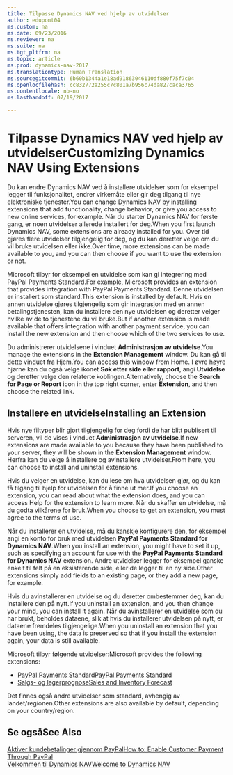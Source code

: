 ```yaml
---
title: Tilpasse Dynamics NAV ved hjelp av utvidelser
author: edupont04
ms.custom: na
ms.date: 09/23/2016
ms.reviewer: na
ms.suite: na
ms.tgt_pltfrm: na
ms.topic: article
ms.prod: dynamics-nav-2017
ms.translationtype: Human Translation
ms.sourcegitcommit: 6b60b1344a1e18ad91863046110df880f75f7c04
ms.openlocfilehash: cc832772a255c7c801a7b956c74da827caca3765
ms.contentlocale: nb-no
ms.lasthandoff: 07/19/2017

---
```


# <a name="customizing-dynamics-nav-using-extensions"></a><span data-ttu-id="929a7-102">Tilpasse Dynamics NAV ved hjelp av utvidelser</span><span class="sxs-lookup"><span data-stu-id="929a7-102">Customizing Dynamics NAV Using Extensions</span></span>
<span data-ttu-id="929a7-103">Du kan endre Dynamics NAV ved å installere utvidelser som for eksempel legger til funksjonalitet, endrer virkemåte eller gir deg tilgang til nye elektroniske tjenester.</span><span class="sxs-lookup"><span data-stu-id="929a7-103">You can change Dynamics NAV by installing extensions that add functionality, change behavior, or give you access to new online services, for example.</span></span>
<span data-ttu-id="929a7-104">Når du starter Dynamics NAV for første gang, er noen utvidelser allerede installert for deg.</span><span class="sxs-lookup"><span data-stu-id="929a7-104">When you first launch Dynamics NAV, some extensions are already installed for you.</span></span> <span data-ttu-id="929a7-105">Over tid gjøres flere utvidelser tilgjengelig for deg, og du kan deretter velge om du vil bruke utvidelsen eller ikke.</span><span class="sxs-lookup"><span data-stu-id="929a7-105">Over time, more extensions can be made available to you, and you can then choose if you want to use the extension or not.</span></span>

<span data-ttu-id="929a7-106">Microsoft tilbyr for eksempel en utvidelse som kan gi integrering med PayPal Payments Standard.</span><span class="sxs-lookup"><span data-stu-id="929a7-106">For example, Microsoft provides an extension that provides integration with PayPal Payments Standard.</span></span> <span data-ttu-id="929a7-107">Denne utvidelsen er installert som standard.</span><span class="sxs-lookup"><span data-stu-id="929a7-107">This extension is installed by default.</span></span>
<span data-ttu-id="929a7-108">Hvis en annen utvidelse gjøres tilgjengelig som gir integrasjon med en annen betalingstjenesten, kan du installere den nye utvidelsen og deretter velger hvilke av de to tjenestene du vil bruke.</span><span class="sxs-lookup"><span data-stu-id="929a7-108">But if another extension is made available that offers integration with another payment service, you can install the new extension and then choose which of the two services to use.</span></span>  

<span data-ttu-id="929a7-109">Du administrerer utvidelsene i vinduet **Administrasjon av utvidelse**.</span><span class="sxs-lookup"><span data-stu-id="929a7-109">You manage the extensions in the **Extension Management** window.</span></span> <span data-ttu-id="929a7-110">Du kan gå til dette vinduet fra Hjem.</span><span class="sxs-lookup"><span data-stu-id="929a7-110">You can access this window from Home.</span></span> <span data-ttu-id="929a7-111">I øvre høyre hjørne kan du også velge ikonet **Søk etter side eller rapport**, angi **Utvidelse** og deretter velge den relaterte koblingen.</span><span class="sxs-lookup"><span data-stu-id="929a7-111">Alternatively, choose the **Search for Page or Report** icon in the top right corner, enter **Extension**, and then choose the related link.</span></span>   

## <a name="installing-an-extension"></a><span data-ttu-id="929a7-112">Installere en utvidelse</span><span class="sxs-lookup"><span data-stu-id="929a7-112">Installing an Extension</span></span>
<span data-ttu-id="929a7-113">Hvis nye filtyper blir gjort tilgjengelig for deg fordi de har blitt publisert til serveren, vil de vises i vinduet **Administrasjon av utvidelse**.</span><span class="sxs-lookup"><span data-stu-id="929a7-113">If new extensions are made available to you because they have been published to your server, they will be shown in the **Extension Management** window.</span></span> <span data-ttu-id="929a7-114">Herfra kan du velge å installere og avinstallere utvidelser.</span><span class="sxs-lookup"><span data-stu-id="929a7-114">From here, you can choose to install and uninstall extensions.</span></span>  

<span data-ttu-id="929a7-115">Hvis du velger en utvidelse, kan du lese om hva utvidelsen gjør, og du kan få tilgang til hjelp for utvidelsen for å finne ut mer.</span><span class="sxs-lookup"><span data-stu-id="929a7-115">If you choose an extension, you can read about what the extension does, and you can access Help for the extension to learn more.</span></span> <span data-ttu-id="929a7-116">Når du skaffer en utvidelse, må du godta vilkårene for bruk.</span><span class="sxs-lookup"><span data-stu-id="929a7-116">When you choose to get an extension, you must agree to the terms of use.</span></span>  

<span data-ttu-id="929a7-117">Når du installerer en utvidelse, må du kanskje konfigurere den, for eksempel angi en konto for bruk med utvidelsen **PayPal Payments Standard for Dynamics NAV**.</span><span class="sxs-lookup"><span data-stu-id="929a7-117">When you install an extension, you might have to set it up, such as specifying an account for use with the **PayPal Payments Standard for Dynamics NAV** extension.</span></span>
<span data-ttu-id="929a7-118">Andre utvidelser legger for eksempel ganske enkelt til felt på en eksisterende side, eller de legger til en ny side.</span><span class="sxs-lookup"><span data-stu-id="929a7-118">Other extensions simply add fields to an existing page, or they add a new page, for example.</span></span>   

<span data-ttu-id="929a7-119">Hvis du avinstallerer en utvidelse og du deretter ombestemmer deg, kan du installere den på nytt.</span><span class="sxs-lookup"><span data-stu-id="929a7-119">If you uninstall an extension, and you then change your mind, you can install it again.</span></span> <span data-ttu-id="929a7-120">Når du avinstallerer en utvidelse som du har brukt, beholdes dataene, slik at hvis du installerer utvidelsen på nytt, er dataene fremdeles tilgjengelige.</span><span class="sxs-lookup"><span data-stu-id="929a7-120">When you uninstall an extension that you have been using, the data is preserved so that if you install the extension again, your data is still available.</span></span>  

<span data-ttu-id="929a7-121">Microsoft tilbyr følgende utvidelser:</span><span class="sxs-lookup"><span data-stu-id="929a7-121">Microsoft provides the following extensions:</span></span>  
- [<span data-ttu-id="929a7-122">PayPal Payments Standard</span><span class="sxs-lookup"><span data-stu-id="929a7-122">PayPal Payments Standard</span></span>](ui-extensions-paypal-payments-standard.md)  
- [<span data-ttu-id="929a7-123">Salgs- og lagerprognose</span><span class="sxs-lookup"><span data-stu-id="929a7-123">Sales and Inventory Forecast</span></span>](ui-extensions-sales-forecast.md)  

<span data-ttu-id="929a7-124">Det finnes også andre utvidelser som standard, avhengig av landet/regionen.</span><span class="sxs-lookup"><span data-stu-id="929a7-124">Other extensions are also available by default, depending on your country/region.</span></span>

## <a name="see-also"></a><span data-ttu-id="929a7-125">Se også</span><span class="sxs-lookup"><span data-stu-id="929a7-125">See Also</span></span>  
[<span data-ttu-id="929a7-126">Aktiver kundebetalinger gjennom PayPal</span><span class="sxs-lookup"><span data-stu-id="929a7-126">How to: Enable Customer Payment Through PayPal</span></span>](sales-how-enable-customer-payments-paypal.md)  
[<span data-ttu-id="929a7-127">Velkommen til Dynamics NAV</span><span class="sxs-lookup"><span data-stu-id="929a7-127">Welcome to Dynamics NAV</span></span>](across-get-started.md)  


